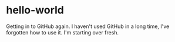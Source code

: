 # hello-world
Getting in to GitHub again.
I haven't used GitHub in a long time, I've forgotten how to use it. I'm starting over fresh.
